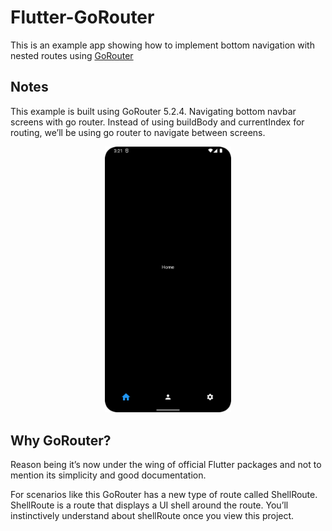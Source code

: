 # Flutter-GoRouter

This is an example app showing how to implement bottom navigation with nested routes using [GoRouter](https://pub.dev/packages/go_router)

## Notes ##
This example is built using GoRouter 5.2.4.
Navigating bottom navbar screens with go router.
Instead of using buildBody and currentIndex for routing, we’ll be using go router to navigate between screens.

<p align="center">
  <img alt='Screenshot 1' src="images/GoRouter.png" width="40%"/>
</p>


## Why GoRouter? ##
Reason being it’s now under the wing of official Flutter packages and not to mention its simplicity and good documentation.

For scenarios like this GoRouter has a new type of route called ShellRoute. ShellRoute is a route that displays a UI shell around the route. You’ll instinctively understand about shellRoute once you view this project.
